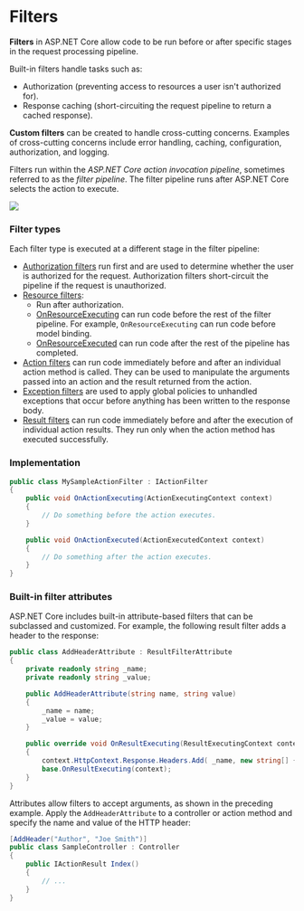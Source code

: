 # Filters

**Filters** in ASP.NET Core allow code to be run before or after specific stages in the request processing pipeline.

Built-in filters handle tasks such as:

* Authorization \(preventing access to resources a user isn't authorized for\).
* Response caching \(short-circuiting the request pipeline to return a cached response\).

**Custom filters** can be created to handle cross-cutting concerns. Examples of cross-cutting concerns include error handling, caching, configuration, authorization, and logging.

Filters run within the _ASP.NET Core action invocation pipeline_, sometimes referred to as the _filter pipeline_. The filter pipeline runs after ASP.NET Core selects the action to execute.

![](https://docs.microsoft.com/en-us/aspnet/core/mvc/controllers/filters/_static/filter-pipeline-1.png?view=aspnetcore-2.1)

### Filter types

Each filter type is executed at a different stage in the filter pipeline:

* [Authorization filters](https://docs.microsoft.com/en-us/aspnet/core/mvc/controllers/filters?view=aspnetcore-2.1#authorization-filters) run first and are used to determine whether the user is authorized for the request. Authorization filters short-circuit the pipeline if the request is unauthorized.
* [Resource filters](https://docs.microsoft.com/en-us/aspnet/core/mvc/controllers/filters?view=aspnetcore-2.1#resource-filters):
  * Run after authorization.
  * [OnResourceExecuting](https://docs.microsoft.com/dotnet/api/microsoft.aspnetcore.mvc.filters.iresourcefilter.onresourceexecuting) can run code before the rest of the filter pipeline. For example, `OnResourceExecuting` can run code before model binding.
  * [OnResourceExecuted](https://docs.microsoft.com/dotnet/api/microsoft.aspnetcore.mvc.filters.iresourcefilter.onresourceexecuted) can run code after the rest of the pipeline has completed.
* [Action filters](https://docs.microsoft.com/en-us/aspnet/core/mvc/controllers/filters?view=aspnetcore-2.1#action-filters) can run code immediately before and after an individual action method is called. They can be used to manipulate the arguments passed into an action and the result returned from the action.
* [Exception filters](https://docs.microsoft.com/en-us/aspnet/core/mvc/controllers/filters?view=aspnetcore-2.1#exception-filters) are used to apply global policies to unhandled exceptions that occur before anything has been written to the response body.
* [Result filters](https://docs.microsoft.com/en-us/aspnet/core/mvc/controllers/filters?view=aspnetcore-2.1#result-filters) can run code immediately before and after the execution of individual action results. They run only when the action method has executed successfully.

### Implementation

```csharp
public class MySampleActionFilter : IActionFilter
{
    public void OnActionExecuting(ActionExecutingContext context)
    {
        // Do something before the action executes.
    }

    public void OnActionExecuted(ActionExecutedContext context)
    {
        // Do something after the action executes.
    }
}
```

### Built-in filter attributes

ASP.NET Core includes built-in attribute-based filters that can be subclassed and customized. For example, the following result filter adds a header to the response:

```csharp
public class AddHeaderAttribute : ResultFilterAttribute
{
    private readonly string _name;
    private readonly string _value;

    public AddHeaderAttribute(string name, string value)
    {
        _name = name;
        _value = value;
    }

    public override void OnResultExecuting(ResultExecutingContext context)
    {
        context.HttpContext.Response.Headers.Add( _name, new string[] { _value });
        base.OnResultExecuting(context);
    }
}
```

Attributes allow filters to accept arguments, as shown in the preceding example. Apply the `AddHeaderAttribute` to a controller or action method and specify the name and value of the HTTP header:

```csharp
[AddHeader("Author", "Joe Smith")]
public class SampleController : Controller
{
    public IActionResult Index()
    {
        // ...
    }
}
```

